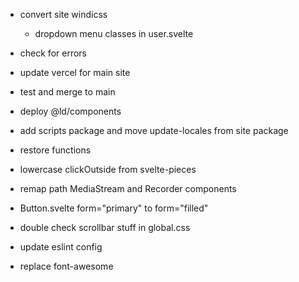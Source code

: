 - convert site windicss
  - dropdown menu classes in user.svelte
- check for errors
- update vercel for main site
- test and merge to main
- deploy @ld/components

- add scripts package and move update-locales from site package
- restore functions
- lowercase clickOutside from svelte-pieces
- remap path MediaStream and Recorder components
- Button.svelte form="primary" to form="filled"
- double check scrollbar stuff in global.css
- update eslint config
- replace font-awesome